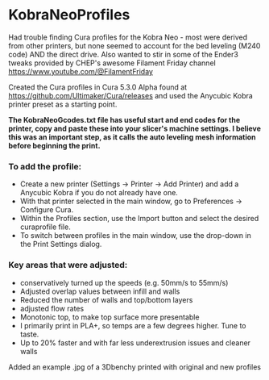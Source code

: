 # KobraNeoProfiles

Had trouble finding Cura profiles for the Kobra Neo - most were derived from other printers, but none seemed to account for the bed leveling (M240 code) AND the direct drive.  Also wanted to stir in some of the Ender3 tweaks provided by CHEP's awesome Filament Friday channel https://www.youtube.com/@FilamentFriday

Created the Cura profiles in Cura 5.3.0 Alpha found at https://github.com/Ultimaker/Cura/releases and used the Anycubic Kobra printer preset as a starting point.

**The KobraNeoGcodes.txt file has useful start and end codes for the printer, copy and paste these into your slicer's machine settings. I believe this was an important step, as it calls the auto leveling mesh information before beginning the print.**

### To add the profile:
- Create a new printer (Settings -> Printer -> Add Printer) and add a Anycubic Kobra if you do not already have one.
- With that printer selected in the main window, go to Preferences -> Configure Cura. 
- Within the Profiles section, use the Import button and select the desired curaprofile file.  
- To switch between profiles in the main window, use the drop-down in the Print Settings dialog.

### Key areas that were adjusted:
- conservatively turned up the speeds (e.g. 50mm/s to 55mm/s)
- Adjusted overlap values between infill and walls
- Reduced the number of walls and top/bottom layers
- adjusted flow rates
- Monotonic top, to make top surface more presentable
- I primarily print in PLA+, so temps are a few degrees higher. Tune to taste.
- Up to 20% faster and with far less underextrusion issues and cleaner walls

Added an example .jpg of a 3Dbenchy printed with original and new profiles